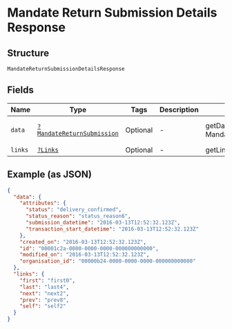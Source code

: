 
# Mandate Return Submission Details Response

## Structure

`MandateReturnSubmissionDetailsResponse`

## Fields

| Name | Type | Tags | Description | Getter | Setter |
|  --- | --- | --- | --- | --- | --- |
| `data` | [`?MandateReturnSubmission`](../../doc/models/mandate-return-submission.md) | Optional | - | getData(): ?MandateReturnSubmission | setData(?MandateReturnSubmission data): void |
| `links` | [`?Links`](../../doc/models/links.md) | Optional | - | getLinks(): ?Links | setLinks(?Links links): void |

## Example (as JSON)

```json
{
  "data": {
    "attributes": {
      "status": "delivery_confirmed",
      "status_reason": "status_reason6",
      "submission_datetime": "2016-03-13T12:52:32.123Z",
      "transaction_start_datetime": "2016-03-13T12:52:32.123Z"
    },
    "created_on": "2016-03-13T12:52:32.123Z",
    "id": "00001c2a-0000-0000-0000-000000000000",
    "modified_on": "2016-03-13T12:52:32.123Z",
    "organisation_id": "00000b24-0000-0000-0000-000000000000"
  },
  "links": {
    "first": "first0",
    "last": "last4",
    "next": "next2",
    "prev": "prev8",
    "self": "self2"
  }
}
```

